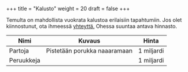 +++
title = "Kalusto"
weight = 20
draft = false
+++

Temulta on mahdollista vuokrata kalustoa erilaisiin tapahtumiin. Jos olet kiinnostunut, ota ihmeessä [yhteyttä.](#contact) Ohessa suuntaa antava hinnasto. 

<div class="table-wrapper">
	<table>
		<thead>
			<tr>
				<th>Nimi</th>
				<th>Kuvaus</th>
				<th>Hinta</th>
			</tr>
		</thead>
		<tbody>
			<tr>
				<td>Partoja</td>
				<td>Pistetään porukka naaaramaan</td>
				<td>1 miljardi</td>
			</tr>
			<tr>
				<td>Peruukkeja</td>
				<td></td>
				<td>1 miljardi</td>
			</tr>
		</tbody>
	</table>
</div>